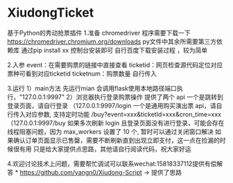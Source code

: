 # XiudongTicket
基于Python的秀动抢票插件
1.准备
chromedriver 程序需要下载一下
https://chromedriver.chromium.org/downloads
py文件中其余所需要第三方依赖库 通过pip install xx 控制台安装即可
自行百度下载安装过程 ，较为简单

2.入参
event：在需要购票的链接中直接查看
ticketid：网页检查源代码定位对应票种可看到对应ticketid
ticketnum：购票数量 自行传入

3.运行
1）main方法
先运行mian 会调用flask使用本地路径端口执行，"127.0.0.1:9997"
2）浏览器执行登录购票操作
提供了两个 api
一个是跳转到登录页面，请自行登录 （127.0.0.1:9997/login
一个是通用购买演出票 api，请自行传入对应参数, 支持定时功能 /buy?event=xxx&ticketId=xxx&cron_time=xxx （127.0.0.1:9997/buy
如果多次刷新 login 且登录页面没有进行登录，可能会存在线程阻塞问题，因为 max_workers 设置了 10 个, 暂时可以通过关闭窗口解决
如果确认订单页面显示已售罄，需要不断刷新直到出现立即支付，这一点在捡漏的时候很有用
只是给大家提供点思路，其他请自行阅读代码，祝大家好运

4.欢迎讨论技术上问题，需要帮忙调试可以联系wechat:15818337112提供有偿解答
*
https://github.com/yangn0/Xiudong-Script -> 提供了思路
